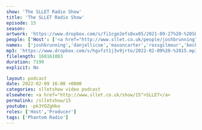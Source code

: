 ```yaml
---
show: 'The SLLET Radio Show'
title: 'The SLLET Radio Show'
episode: 15
season: 
artwork: 'https://www.dropbox.com/s/fi1cge2efs8xx05/2021-09-27%20-%20SLLET%20radio%20square.png?raw=1'
people: ['Host': ['<a href="http://www.sllet.co.uk/people/joshbrunning">Josh Brunning</a>','<a href="http://www.sllet.co.uk/people/danjellicoe">Dan Jellicoe</a>'], 'Guests': ['<a href="http://www.sllet.co.uk/people/masoncarter">Mason Carter</a>','<a href="http://www.sllet.co.uk/people/rossgilmour">Ross Gilmour</a>','<a href="http://www.sllet.co.uk/people/beckyfarrar">Becky Farrar</a>']]
names:  ['joshbrunning','danjellicoe','masoncarter','rossgilmour','beckyfarrar']
mp3: 'https://www.dropbox.com/s/hgvfzt1j3v9jrto/2022-02-09%20-%2015.mp3?raw=1'
filelength: 160161083
duration: 7199
explicit: No

layout: podcast
date: 2022-02-09 16:00 +0000
categories: slletshow video podcast
elsewhere: <a href="http://www.sllet.co.uk/show/15">SLLET</a>
permalink: /slletshow/15
youtube: -pk3YOZgHko
roles: ['Host','Producer']
tags: ['Phantom Radio']
---
```

